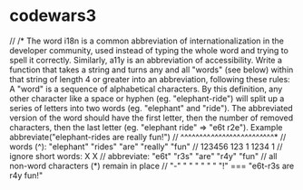 # codewars3
  //   /* The word i18n is a common abbreviation of internationalization in the developer community, used instead of typing the whole word and trying to spell it correctly. Similarly, a11y is an abbreviation of accessibility.  Write a function that takes a string and turns any and all "words" (see below) within that string of length 4 or greater into an abbreviation, following these rules:  A "word" is a sequence of alphabetical characters. By this definition, any other character like a space or hyphen (eg. "elephant-ride") will split up a series of letters into two words (eg. "elephant" and "ride"). The abbreviated version of the word should have the first letter, then the number of removed characters, then the last letter (eg. "elephant ride" => "e6t r2e"). Example abbreviate("elephant-rides are really fun!") //          ^^^^^^^^*^^^^^*^^^*^^^^^^*^^^* // words (^):   "elephant" "rides" "are" "really" "fun" //                123456     123     1     1234     1 // ignore short words:               X              X  // abbreviate:    "e6t"     "r3s"  "are"  "r4y"   "fun" // all non-word characters (*) remain in place //                     "-"      " "    " "     " "     "!" === "e6t-r3s are r4y fun!"
